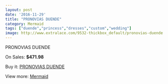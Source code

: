 ```yaml
---
layout: post
date: '2016-11-29'
title: "PRONOVIAS DUENDE"
category: Mermaid
tags: ["duende","princess","dresses","custom","wedding"]
image: http://www.extralace.com/9532-thickbox_default/pronovias-duende.jpg
---
```

PRONOVIAS DUENDE

On Sales: **$471.98**
<a href="https://www.extralace.com/mermaid/4504-pronovias-duende.html"><amp-img layout="responsive" width="600" height="600" src="//www.extralace.com/9532-thickbox_default/pronovias-duende.jpg" alt="PRONOVIAS DUENDE 0" /></a>
<a href="https://www.extralace.com/mermaid/4504-pronovias-duende.html"><amp-img layout="responsive" width="600" height="600" src="//www.extralace.com/9533-thickbox_default/pronovias-duende.jpg" alt="PRONOVIAS DUENDE 1" /></a>

Buy it: [PRONOVIAS DUENDE](https://www.extralace.com/mermaid/4504-pronovias-duende.html "PRONOVIAS DUENDE")

View more: [Mermaid](https://www.extralace.com/5-mermaid "Mermaid")